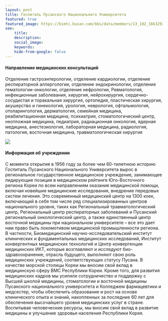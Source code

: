 ```yaml
---
layout: post
title: Госпиталь Пусанского Национального Университета
featured: true
featured_image: https://bimtc.busan.com/bbs/data/members/13_102_1663293409.png
seo:
    title:
    description:
    social_image:
    keywords:
    hide-from-google: false
---
```


#### Направление медицинских консультаций

Отделение гастроэнтерологии, отделение кардиологии, отделение респираторной аллергологии, отделение эндокринологии, отделение гематологии-онкологии, отделение нефрологии,
Ревматология, инфекционные заболевания, хирургия, нейрохирургия, сердечно-сосудистая и торакальная хирургия, ортопедия, пластическая хирургия, акушерство и гинекология, урология, неврология, офтальмология, отоларингология, дерматология, семейная медицина, реабилитационная медицина, психиатрия, стоматологический центр, неотложная медицина, педиатрия, радиационная онкология, ядерная медицина, анестезиология, лабораторная медицина, радиология, патология, восточная медицина, травматологическая хирургия

<img class="centered-img" src="http://www.khanews.com/news/photo/201808/137835_52421_743.jpg">

#### Информация об учреждении

С момента открытия в 1956 году за более чем 60-тилетнюю историю Госпиталь Пусанского Национального Университета вырос в региональное государственное медицинское учреждение, занимающее лидирующие позиции в медицинском рейтинге Юго-Восточного региона Кореи по всем направлениям оказания медицинской помощи, включая новейшие медицинские исследования, внедрение передовых систем лечения. Это современный медицинский центр на 1300 коек, включающий в себя том числе ряд специализированных центров национального уровня, таких как Региональный травматологический центр, Региональный центр респираторных заболеваний и Пусанский региональный онкологический центр, а также единственный центр восточной медицины при национальном университете – все это дает нам право быть локомотивом медицинской промышленности региона. В частности, Биомедицинский научно-исследовательский институт клинических и фундаментальных медицинских исследований, Институт конвергентных медицинских технологий и Центр конвергенции медицинских ИКТ, которые возглавляют и исследуют био-здравоохранение, отрасль будущего, выполняют свою роль медицинских учреждений, соответствующих статусу Пусана. В качестве морской столицы Кореи мы вносим свой вклад в медицинскую сферу ВМС Республики Кореи. Кроме того, для развития медицинских кадров мы усилили сотрудничество и поддержку с Высшей школой медицины, стоматологии и восточной медицины Пусанского национального университета и Колледжем фармацевтики и медсестер, чтобы обеспечить образование и рост на основе клинического опыта и знаний, накопленных за последние 60 лет для обеспечения высочайшего уровня медицинских услуг в стране. Воспитывая человеческие ресурсы, мы вносим свой вклад в развитие медицины и улучшение здоровья населения Республики Корея.